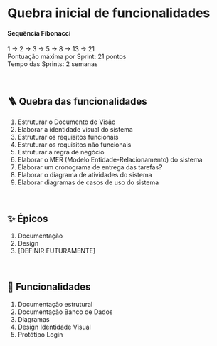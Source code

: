 # Quebra inicial de funcionalidades


#### Sequência Fibonacci
1 -> 2 -> 3 -> 5 -> 8 -> 13 -> 21  
Pontuação máxima por Sprint: 21 pontos  
Tempo das Sprints: 2 semanas  

<br>

## 🪜 Quebra das funcionalidades 
1. Estruturar o Documento de Visão
2. Elaborar a identidade visual do sistema
3. Estruturar os requisitos funcionais
4. Estruturar os requisitos não funcionais
5. Estruturar a regra de negócio
6. Elaborar o MER (Modelo Entidade-Relacionamento) do sistema
7. Elaborar um cronograma de entrega das tarefas?
8. Elaborar o diagrama de atividades do sistema
9. Elaborar diagramas de casos de uso do sistema

<br> 

## ✨ Épicos
1. Documentação
2. Design
3. [DEFINIR FUTURAMENTE]

<br>

## 📌 Funcionalidades 
1. Documentação estrutural
2. Documentação Banco de Dados
3. Diagramas
4. Design Identidade Visual
5. Protótipo Login